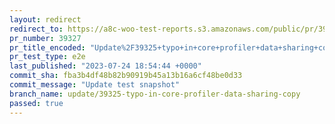 ```yaml
---
layout: redirect
redirect_to: https://a8c-woo-test-reports.s3.amazonaws.com/public/pr/39327/e2e/index.html
pr_number: 39327
pr_title_encoded: "Update%2F39325+typo+in+core+profiler+data+sharing+copy"
pr_test_type: e2e
last_published: "2023-07-24 18:54:44 +0000"
commit_sha: fba3b4df48b82b90919b45a13b16a6cf48be0d33
commit_message: "Update test snapshot"
branch_name: update/39325-typo-in-core-profiler-data-sharing-copy
passed: true
---
```

